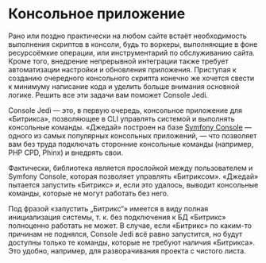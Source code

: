 # Консольное приложение

Рано или поздно практически на любом сайте встаёт необходимость выполнения скриптов в консоли, будь то воркеры,
выполняющие в фоне ресурсоёмкие операции, или инструментарий по обслуживанию сайта. Кроме того, внедрение непрерывной
интеграции также требует автоматизации настройки и обновления приложения. Приступая к созданию очередного консольного
скрипта конечно же хочется свести к минимуму написание кода и уделить больше внимания основной логике. Решить все эти
задачи вам поможет Console Jedi.

Console Jedi — это, в первую очередь, консольное приложение для «Битрикса», позволяющее в CLI управлять системой и
выполнять консольные команды. «Джедай» построен на базе [Symfony Console](https://github.com/symfony/console) — одного
из самых популярных консольных приложений, — что позволяет вам без труда подключать сторонние консольные команды
(например, PHP CPD, Phinx) и внедрять свои.

Фактически, библиотека является прослойкой между пользователем и Symfony Console, которая позволяет управлять
«Битриксом». «Джедай» пытается запустить «Битрикс» и, если это удалось, выводит консольные команды, которые не могут
работать без него.

Под фразой «запустить „Битрикс“» имеется в виду полная инициализация системы, т. к. без подключения к БД «Битрикс»
полноценно работать не может. В случае, если «Битрикс» по каким-то причинам не поднялся, Console Jedi всё равно
запустится, но будут доступны только те команды, которые не требуют наличия «Битрикса». Это удобно, например, для
разворачивания проекта с чистого листа.
